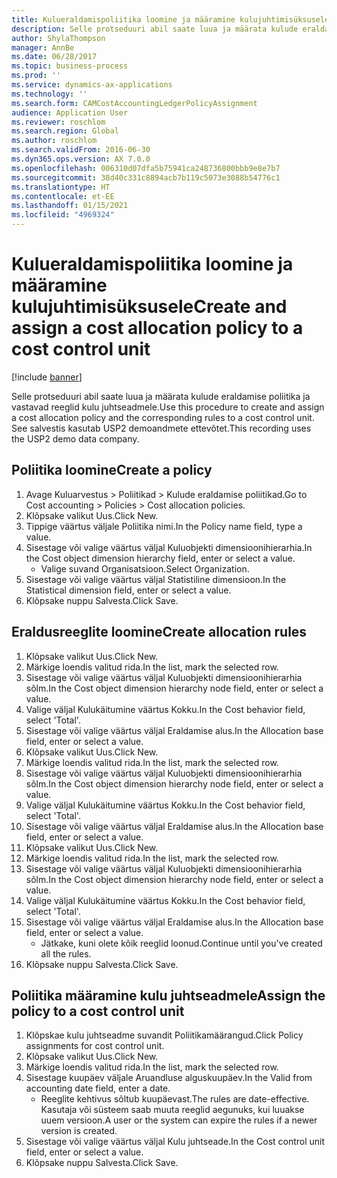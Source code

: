 ```yaml
---
title: Kulueraldamispoliitika loomine ja määramine kulujuhtimisüksusele
description: Selle protseduuri abil saate luua ja määrata kulude eraldamise poliitika ja vastavad reeglid kulu juhtseadmele.
author: ShylaThompson
manager: AnnBe
ms.date: 06/28/2017
ms.topic: business-process
ms.prod: ''
ms.service: dynamics-ax-applications
ms.technology: ''
ms.search.form: CAMCostAccountingLedgerPolicyAssignment
audience: Application User
ms.reviewer: roschlom
ms.search.region: Global
ms.author: roschlom
ms.search.validFrom: 2016-06-30
ms.dyn365.ops.version: AX 7.0.0
ms.openlocfilehash: 006310d07dfa5b75941ca248736800bbb9e8e7b7
ms.sourcegitcommit: 38d40c331c8894acb7b119c5073e3088b54776c1
ms.translationtype: HT
ms.contentlocale: et-EE
ms.lasthandoff: 01/15/2021
ms.locfileid: "4969324"
---
```

# <a name="create-and-assign-a-cost-allocation-policy-to-a-cost-control-unit"></a><span data-ttu-id="6c0bd-103">Kulueraldamispoliitika loomine ja määramine kulujuhtimisüksusele</span><span class="sxs-lookup"><span data-stu-id="6c0bd-103">Create and assign a cost allocation policy to a cost control unit</span></span>

[!include [banner](../../includes/banner.md)]

<span data-ttu-id="6c0bd-104">Selle protseduuri abil saate luua ja määrata kulude eraldamise poliitika ja vastavad reeglid kulu juhtseadmele.</span><span class="sxs-lookup"><span data-stu-id="6c0bd-104">Use this procedure to create and assign a cost allocation policy and the corresponding rules to a cost control unit.</span></span> <span data-ttu-id="6c0bd-105">See salvestis kasutab USP2 demoandmete ettevõtet.</span><span class="sxs-lookup"><span data-stu-id="6c0bd-105">This recording uses the USP2 demo data company.</span></span>


## <a name="create-a-policy"></a><span data-ttu-id="6c0bd-106">Poliitika loomine</span><span class="sxs-lookup"><span data-stu-id="6c0bd-106">Create a policy</span></span>
1. <span data-ttu-id="6c0bd-107">Avage Kuluarvestus > Poliitikad > Kulude eraldamise poliitikad.</span><span class="sxs-lookup"><span data-stu-id="6c0bd-107">Go to Cost accounting > Policies > Cost allocation policies.</span></span>
2. <span data-ttu-id="6c0bd-108">Klõpsake valikut Uus.</span><span class="sxs-lookup"><span data-stu-id="6c0bd-108">Click New.</span></span>
3. <span data-ttu-id="6c0bd-109">Tippige väärtus väljale Poliitika nimi.</span><span class="sxs-lookup"><span data-stu-id="6c0bd-109">In the Policy name field, type a value.</span></span>
4. <span data-ttu-id="6c0bd-110">Sisestage või valige väärtus väljal Kuluobjekti dimensioonihierarhia.</span><span class="sxs-lookup"><span data-stu-id="6c0bd-110">In the Cost object dimension hierarchy field, enter or select a value.</span></span>
    * <span data-ttu-id="6c0bd-111">Valige suvand Organisatsioon.</span><span class="sxs-lookup"><span data-stu-id="6c0bd-111">Select Organization.</span></span>  
5. <span data-ttu-id="6c0bd-112">Sisestage või valige väärtus väljal Statistiline dimensioon.</span><span class="sxs-lookup"><span data-stu-id="6c0bd-112">In the Statistical dimension field, enter or select a value.</span></span>
6. <span data-ttu-id="6c0bd-113">Klõpsake nuppu Salvesta.</span><span class="sxs-lookup"><span data-stu-id="6c0bd-113">Click Save.</span></span>

## <a name="create-allocation-rules"></a><span data-ttu-id="6c0bd-114">Eraldusreeglite loomine</span><span class="sxs-lookup"><span data-stu-id="6c0bd-114">Create allocation rules</span></span>
1. <span data-ttu-id="6c0bd-115">Klõpsake valikut Uus.</span><span class="sxs-lookup"><span data-stu-id="6c0bd-115">Click New.</span></span>
2. <span data-ttu-id="6c0bd-116">Märkige loendis valitud rida.</span><span class="sxs-lookup"><span data-stu-id="6c0bd-116">In the list, mark the selected row.</span></span>
3. <span data-ttu-id="6c0bd-117">Sisestage või valige väärtus väljal Kuluobjekti dimensioonihierarhia sõlm.</span><span class="sxs-lookup"><span data-stu-id="6c0bd-117">In the Cost object dimension hierarchy node field, enter or select a value.</span></span>
4. <span data-ttu-id="6c0bd-118">Valige väljal Kulukäitumine väärtus Kokku.</span><span class="sxs-lookup"><span data-stu-id="6c0bd-118">In the Cost behavior field, select 'Total'.</span></span>
5. <span data-ttu-id="6c0bd-119">Sisestage või valige väärtus väljal Eraldamise alus.</span><span class="sxs-lookup"><span data-stu-id="6c0bd-119">In the Allocation base field, enter or select a value.</span></span>
6. <span data-ttu-id="6c0bd-120">Klõpsake valikut Uus.</span><span class="sxs-lookup"><span data-stu-id="6c0bd-120">Click New.</span></span>
7. <span data-ttu-id="6c0bd-121">Märkige loendis valitud rida.</span><span class="sxs-lookup"><span data-stu-id="6c0bd-121">In the list, mark the selected row.</span></span>
8. <span data-ttu-id="6c0bd-122">Sisestage või valige väärtus väljal Kuluobjekti dimensioonihierarhia sõlm.</span><span class="sxs-lookup"><span data-stu-id="6c0bd-122">In the Cost object dimension hierarchy node field, enter or select a value.</span></span>
9. <span data-ttu-id="6c0bd-123">Valige väljal Kulukäitumine väärtus Kokku.</span><span class="sxs-lookup"><span data-stu-id="6c0bd-123">In the Cost behavior field, select 'Total'.</span></span>
10. <span data-ttu-id="6c0bd-124">Sisestage või valige väärtus väljal Eraldamise alus.</span><span class="sxs-lookup"><span data-stu-id="6c0bd-124">In the Allocation base field, enter or select a value.</span></span>
11. <span data-ttu-id="6c0bd-125">Klõpsake valikut Uus.</span><span class="sxs-lookup"><span data-stu-id="6c0bd-125">Click New.</span></span>
12. <span data-ttu-id="6c0bd-126">Märkige loendis valitud rida.</span><span class="sxs-lookup"><span data-stu-id="6c0bd-126">In the list, mark the selected row.</span></span>
13. <span data-ttu-id="6c0bd-127">Sisestage või valige väärtus väljal Kuluobjekti dimensioonihierarhia sõlm.</span><span class="sxs-lookup"><span data-stu-id="6c0bd-127">In the Cost object dimension hierarchy node field, enter or select a value.</span></span>
14. <span data-ttu-id="6c0bd-128">Valige väljal Kulukäitumine väärtus Kokku.</span><span class="sxs-lookup"><span data-stu-id="6c0bd-128">In the Cost behavior field, select 'Total'.</span></span>
15. <span data-ttu-id="6c0bd-129">Sisestage või valige väärtus väljal Eraldamise alus.</span><span class="sxs-lookup"><span data-stu-id="6c0bd-129">In the Allocation base field, enter or select a value.</span></span>
    * <span data-ttu-id="6c0bd-130">Jätkake, kuni olete kõik reeglid loonud.</span><span class="sxs-lookup"><span data-stu-id="6c0bd-130">Continue until you've created all the rules.</span></span>  
16. <span data-ttu-id="6c0bd-131">Klõpsake nuppu Salvesta.</span><span class="sxs-lookup"><span data-stu-id="6c0bd-131">Click Save.</span></span>

## <a name="assign-the-policy-to-a-cost-control-unit"></a><span data-ttu-id="6c0bd-132">Poliitika määramine kulu juhtseadmele</span><span class="sxs-lookup"><span data-stu-id="6c0bd-132">Assign the policy to a cost control unit</span></span>
1. <span data-ttu-id="6c0bd-133">Klõpskae kulu juhtseadme suvandit Poliitikamäärangud.</span><span class="sxs-lookup"><span data-stu-id="6c0bd-133">Click Policy assignments for cost control unit.</span></span>
2. <span data-ttu-id="6c0bd-134">Klõpsake valikut Uus.</span><span class="sxs-lookup"><span data-stu-id="6c0bd-134">Click New.</span></span>
3. <span data-ttu-id="6c0bd-135">Märkige loendis valitud rida.</span><span class="sxs-lookup"><span data-stu-id="6c0bd-135">In the list, mark the selected row.</span></span>
4. <span data-ttu-id="6c0bd-136">Sisestage kuupäev väljale Aruandluse alguskuupäev.</span><span class="sxs-lookup"><span data-stu-id="6c0bd-136">In the Valid from accounting date field, enter a date.</span></span>
    * <span data-ttu-id="6c0bd-137">Reeglite kehtivus sõltub kuupäevast.</span><span class="sxs-lookup"><span data-stu-id="6c0bd-137">The rules are date-effective.</span></span> <span data-ttu-id="6c0bd-138">Kasutaja või süsteem saab muuta reeglid aegunuks, kui luuakse uuem versioon.</span><span class="sxs-lookup"><span data-stu-id="6c0bd-138">A user or the system can expire the rules if a newer version is created.</span></span>  
5. <span data-ttu-id="6c0bd-139">Sisestage või valige väärtus väljal Kulu juhtseade.</span><span class="sxs-lookup"><span data-stu-id="6c0bd-139">In the Cost control unit field, enter or select a value.</span></span>
6. <span data-ttu-id="6c0bd-140">Klõpsake nuppu Salvesta.</span><span class="sxs-lookup"><span data-stu-id="6c0bd-140">Click Save.</span></span>

